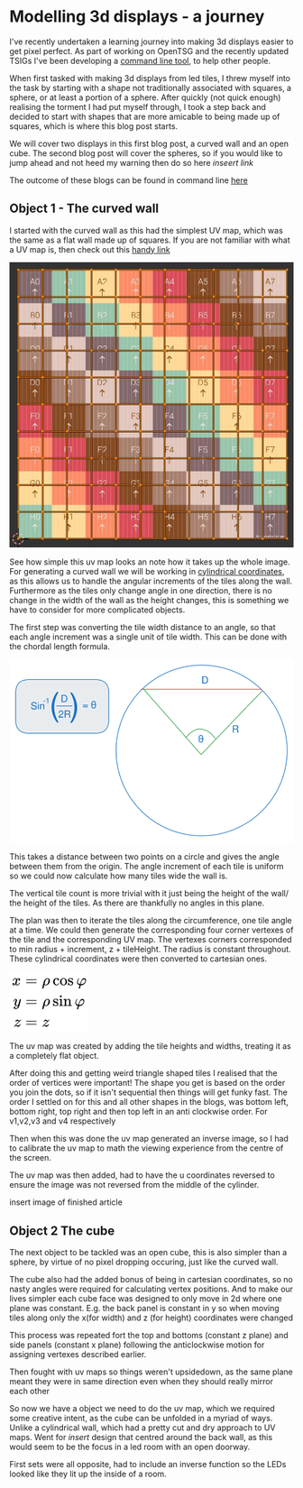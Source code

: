 # Modelling 3d displays - a journey

I've recently undertaken a learning journey into making 3d displays easier to get pixel perfect.
As part of working on OpenTSG and the recently updated TSIGs I've been developing a [command line tool](https://gitlab.com/mm-eng/tsig-demos), 
to help other people.

When first tasked with making 3d displays from led tiles, I threw myself into the task by starting with a
shape not traditionally associated with squares, a sphere, or at least a portion of a sphere.
After quickly (not quick enough) realising the torment I had put myself through, I took a step back and decided to start with
shapes that are more amicable to being made up of squares, which is where this blog post starts.

We will cover two displays in this first blog post, a curved wall and an open cube.
The second blog post will cover the spheres, so if you would like to jump ahead and not heed my warning then do so here *inseert link*

The outcome of these blogs can be found in command line [here](https://gitlab.com/mm-eng/tsig-demos)

## Object 1 - The curved wall

I started with the curved wall as this had the simplest UV map, which was the same as a flat wall made up of squares.
If you are not familiar with what a UV map is, then check out this [handy link](https://conceptartempire.com/uv-mapping-unwrapping/)

!["a curved wall uv map"](./curveUV.jpg)

See how simple this uv map looks an note how it takes up the whole image.
For generating a curved wall we will be working in [cylindrical coordinates](https://en.wikipedia.org/wiki/Cylindrical_coordinate_system),
as this allows us to handle the angular increments of the tiles along the wall.
Furthermore as the tiles only change angle in one direction, there is no change in the width of the
wall as the height changes, this is something we have to consider for more complicated objects.

The first step was converting the tile width distance to an angle, so that each angle increment was a single unit of tile width.
This can be done with the chordal length formula.

!["The chordal length formula"](./chordLength.svg)

This takes a distance between two points on a circle and gives the angle between them from the origin.
The angle increment of each tile is uniform so we could now calculate how many tiles wide the wall is.

The vertical tile count is more trivial with it just being the height of the wall/ the height of the tiles.
As there are thankfully no angles in this plane.

The plan was then to iterate the tiles along the circumference, one tile angle at a time.
We could then generate the corresponding four corner vertexes of the tile and the corresponding UV map.
The vertexes corners corresponded to min radius + increment, z + tileHeight. The radius is constant throughout.
These cylindrical coordinates were then converted to cartesian ones.

!["Cylindrical to cartesian conversion (copyright wikipedia)"](./cylinder2cart.svg)

The uv map was created by adding the tile heights and widths, treating it as a completely flat object.

After doing this and getting weird triangle shaped tiles I realised that the order of vertices were important!
The shape you get is based on the order you join the dots, so if it isn't sequential then things will get funky fast.
The order I settled on for this and all other shapes in the blogs, was
bottom left, bottom right, top right and then top left in an anti clockwise order. For v1,v2,v3 and v4 respectively

Then when this was done the uv map generated an inverse image,
so I had to calibrate the uv map to math the viewing experience from the centre of the screen.

The uv map was then added, had to have the u coordinates reversed to ensure the image was not reversed from the middle of the cylinder.

insert image of finished article

## Object 2 The cube

The next object to be tackled was an open cube, this is also simpler than a sphere,
by virtue of no pixel dropping occuring, just like the curved wall.

The cube also had the added bonus of being in cartesian coordinates,
so no nasty angles were required for calculating vertex positions.
And to make our lives simpler each cube face was designed to only move in 2d where one plane was constant.
E.g. the back panel is constant in y so when moving tiles along only the x(for width) and z (for height) coordinates were changed

This process was repeated fort the top and bottoms (constant z plane) and side panels (constant x plane)
following the anticlockwise motion for assigning vertexes
described earlier.

Then fought with uv maps so things weren't upsidedown, as the same plane meant they were in same direction even when they should really mirror each other

So now we have a object we need to do the uv map, which we required some creative intent, as the cube can be unfolded in a myriad of ways. Unlike a cylindrical wall, which had a pretty cut and dry approach to UV maps. Went for *insert* design that centred around the back wall, as this would seem to be the focus in a led room with an open doorway.

First sets were all opposite, had to include an inverse function so the LEDs looked like they lit up the inside of a room.
